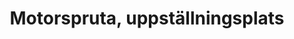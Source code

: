 ---
title: 'Motorspruta, uppställningsplats'
symbol_image: 'symbols/insats/24.svg'
weight: 24
card: true
card_color: 'bg-symbol-blue'
---